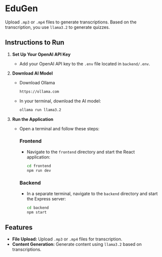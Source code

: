 # EduGen

Upload `.mp3` or `.mp4` files to generate transcriptions. Based on the transcription, you use `llama3.2` to generate quizzes. 

## Instructions to Run

1. **Set Up Your OpenAI API Key**
   - Add your OpenAI API key to the `.env` file located in `backend/.env`.
  
2. **Download AI Model**
     - Download Ollama
       ```bash
       https://ollama.com
       ```
     - In your terminal, download the AI model:
       ```bash
       ollama run llama3.2
       ```

2. **Run the Application**
   - Open a terminal and follow these steps:
     
     ### Frontend
     - Navigate to the `frontend` directory and start the React application:
       ```bash
       cd frontend
       npm run dev
       ```

     ### Backend
     - In a separate terminal, navigate to the `backend` directory and start the Express server:
       ```bash
       cd backend
       npm start
       ```

     

## Features
- **File Upload:** Upload `.mp3` or `.mp4` files for transcription.
- **Content Generation:** Generate content using `llama3.2` based on transcriptions.

